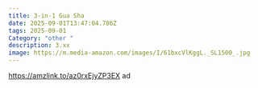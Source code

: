 ```yaml
---
title: 3-in-1 Gua Sha
date: 2025-09-01T13:47:04.786Z
tags: 2025-09-01
Category: "other "
description: 3.xx
image: https://m.media-amazon.com/images/I/61bxcVlKggL._SL1500_.jpg
---
```

https://amzlink.to/az0rxEjyZP3EX ad